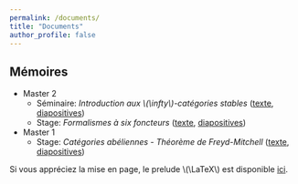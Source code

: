 ```yaml
---
permalink: /documents/
title: "Documents"
author_profile: false
---
```


Mémoires
--------

* Master 2
  * Séminaire: *Introduction aux \\(\infty\\)-catégories stables* ([texte](/files/memoires/m2-seminaire.pdf), [diapositives](/files/memoires/m2-seminaire-beamer.pdf))
  * Stage: *Formalismes à six foncteurs* ([texte](/files/memoires/m2-stage.pdf), [diapositives](/files/memoires/m2-stage-beamer.pdf))
* Master 1
  * Stage: *Catégories abéliennes - Théorème de Freyd-Mitchell* ([texte](/files/memoires/m1-stage.pdf), [diapositives](/files/memoires/m1-stage-beamer.pdf))


Si vous appréciez la mise en page, le prelude \\(\LaTeX\\) est disponible [ici](https://gitlab.com/-/snippets/4797767).

<!-- Notes diverses
--------------

Sont regroupées ici des notes personnelles sur différents sujets. Elles sont susceptibles de contenir des erreurs et de changer régulièrement.

* Notes disponibles:
* Notes en préparation:
  * Catégories de modèle
  * Ensembles simpliciaux
  * \\(\infty\\)-Catégories
  * Animation
  * Champs
  * Géométrie solide
-->